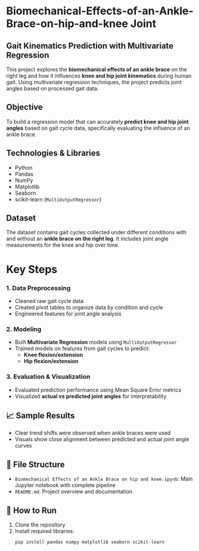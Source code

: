 # Biomechanical-Effects-of-an-Ankle-Brace-on-hip-and-knee Joint

## Gait Kinematics Prediction with Multivariate Regression

This project explores the **biomechanical effects of an ankle brace** on the right leg and how it influences **knee and hip joint kinematics** during human gait. Using multivariate regression techniques, the project predicts joint angles based on processed gait data.

## Objective
To build a regression model that can accurately **predict knee and hip joint angles** based on gait cycle data, specifically evaluating the influence of an ankle brace.

## Technologies & Libraries
- Python
- Pandas
- NumPy
- Matplotlib
- Seaborn
- scikit-learn (`MultiOutputRegressor`)

## Dataset
The dataset contains gait cycles collected under different conditions with and without an **ankle brace on the right leg**. It includes joint angle measurements for the knee and hip over time.

# Key Steps

### 1. Data Preprocessing
- Cleaned raw gait cycle data
- Created pivot tables to organize data by condition and cycle
- Engineered features for joint angle analysis

### 2. Modeling
- Built **Multivariate Regression** models using `MultiOutputRegressor`
- Trained models on features from gait cycles to predict:
  - **Knee flexion/extension**
  - **Hip flexion/extension**

### 3. Evaluation & Visualization
- Evaluated prediction performance using Mean Square Error metrics
- Visualized **actual vs predicted joint angles** for interpretability

## 📈 Sample Results
- Clear trend shifts were observed when ankle braces were used
- Visuals show close alignment between predicted and actual joint angle curves

## 📁 File Structure
- `Biomechanical Effects of an Ankle Brace on hip and knee.ipynb`: Main Jupyter notebook with complete pipeline
- `README.md`: Project overview and documentation

## 🚀 How to Run
1. Clone the repository
2. Install required libraries:
   ```bash
   pip install pandas numpy matplotlib seaborn scikit-learn
